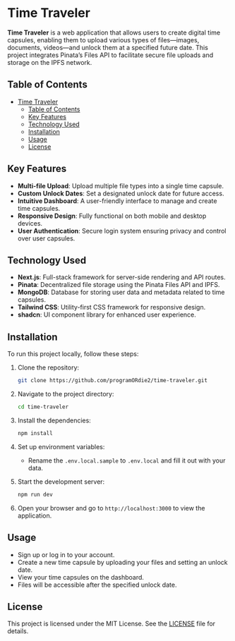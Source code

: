 # Time Traveler

**Time Traveler** is a web application that allows users to create digital time capsules, enabling them to upload various types of files—images, documents, videos—and unlock them at a specified future date. This project integrates Pinata’s Files API to facilitate secure file uploads and storage on the IPFS network.

## Table of Contents
- [Time Traveler](#time-traveler)
  - [Table of Contents](#table-of-contents)
  - [Key Features](#key-features)
  - [Technology Used](#technology-used)
  - [Installation](#installation)
  - [Usage](#usage)
  - [License](#license)

## Key Features
- **Multi-file Upload**: Upload multiple file types into a single time capsule.
- **Custom Unlock Dates**: Set a designated unlock date for future access.
- **Intuitive Dashboard**: A user-friendly interface to manage and create time capsules.
- **Responsive Design**: Fully functional on both mobile and desktop devices.
- **User Authentication**: Secure login system ensuring privacy and control over user capsules.

## Technology Used
- **Next.js**: Full-stack framework for server-side rendering and API routes.
- **Pinata**: Decentralized file storage using the Pinata Files API and IPFS.
- **MongoDB**: Database for storing user data and metadata related to time capsules.
- **Tailwind CSS**: Utility-first CSS framework for responsive design.
- **shadcn**: UI component library for enhanced user experience.

## Installation
To run this project locally, follow these steps:

1. Clone the repository:
   ```bash
   git clone https://github.com/programORdie2/time-traveler.git
   ```

2. Navigate to the project directory:
   ```bash
   cd time-traveler
   ```

3. Install the dependencies:
   ```bash
   npm install
   ```

4. Set up environment variables:
   - Rename the `.env.local.sample` to `.env.local` and fill it out with your data.

5. Start the development server:
   ```bash
   npm run dev
   ```

6. Open your browser and go to `http://localhost:3000` to view the application.

## Usage
- Sign up or log in to your account.
- Create a new time capsule by uploading your files and setting an unlock date.
- View your time capsules on the dashboard.
- Files will be accessible after the specified unlock date.

## License
This project is licensed under the MIT License. See the [LICENSE](LICENSE) file for details.